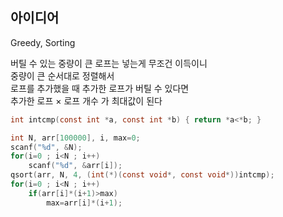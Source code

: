 ## 아이디어
Greedy, Sorting  
  
버틸 수 있는 중량이 큰 로프는 넣는게 무조건 이득이니  
중량이 큰 순서대로 정렬해서  
로프를 추가했을 때 추가한 로프가 버틸 수 있다면  
추가한 로프 × 로프 개수 가 최대값이 된다
```c
int intcmp(const int *a, const int *b) { return *a<*b; }

int N, arr[100000], i, max=0;
scanf("%d", &N);
for(i=0 ; i<N ; i++)
	scanf("%d", &arr[i]);
qsort(arr, N, 4, (int(*)(const void*, const void*))intcmp);
for(i=0 ; i<N ; i++)
	if(arr[i]*(i+1)>max)
		max=arr[i]*(i+1);
```
